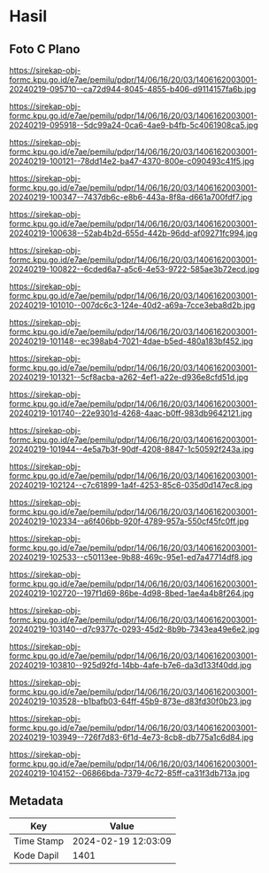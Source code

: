 # Hasil

## Foto C Plano

https://sirekap-obj-formc.kpu.go.id/e7ae/pemilu/pdpr/14/06/16/20/03/1406162003001-20240219-095710--ca72d944-8045-4855-b406-d9114157fa6b.jpg

https://sirekap-obj-formc.kpu.go.id/e7ae/pemilu/pdpr/14/06/16/20/03/1406162003001-20240219-095918--5dc99a24-0ca6-4ae9-b4fb-5c4061908ca5.jpg

https://sirekap-obj-formc.kpu.go.id/e7ae/pemilu/pdpr/14/06/16/20/03/1406162003001-20240219-100121--78dd14e2-ba47-4370-800e-c090493c41f5.jpg

https://sirekap-obj-formc.kpu.go.id/e7ae/pemilu/pdpr/14/06/16/20/03/1406162003001-20240219-100347--7437db6c-e8b6-443a-8f8a-d661a700fdf7.jpg

https://sirekap-obj-formc.kpu.go.id/e7ae/pemilu/pdpr/14/06/16/20/03/1406162003001-20240219-100638--52ab4b2d-655d-442b-96dd-af09271fc994.jpg

https://sirekap-obj-formc.kpu.go.id/e7ae/pemilu/pdpr/14/06/16/20/03/1406162003001-20240219-100822--6cded6a7-a5c6-4e53-9722-585ae3b72ecd.jpg

https://sirekap-obj-formc.kpu.go.id/e7ae/pemilu/pdpr/14/06/16/20/03/1406162003001-20240219-101010--007dc6c3-124e-40d2-a69a-7cce3eba8d2b.jpg

https://sirekap-obj-formc.kpu.go.id/e7ae/pemilu/pdpr/14/06/16/20/03/1406162003001-20240219-101148--ec398ab4-7021-4dae-b5ed-480a183bf452.jpg

https://sirekap-obj-formc.kpu.go.id/e7ae/pemilu/pdpr/14/06/16/20/03/1406162003001-20240219-101321--5cf8acba-a262-4ef1-a22e-d936e8cfd51d.jpg

https://sirekap-obj-formc.kpu.go.id/e7ae/pemilu/pdpr/14/06/16/20/03/1406162003001-20240219-101740--22e9301d-4268-4aac-b0ff-983db9642121.jpg

https://sirekap-obj-formc.kpu.go.id/e7ae/pemilu/pdpr/14/06/16/20/03/1406162003001-20240219-101944--4e5a7b3f-90df-4208-8847-1c50592f243a.jpg

https://sirekap-obj-formc.kpu.go.id/e7ae/pemilu/pdpr/14/06/16/20/03/1406162003001-20240219-102124--c7c61899-1a4f-4253-85c6-035d0d147ec8.jpg

https://sirekap-obj-formc.kpu.go.id/e7ae/pemilu/pdpr/14/06/16/20/03/1406162003001-20240219-102334--a6f406bb-920f-4789-957a-550cf45fc0ff.jpg

https://sirekap-obj-formc.kpu.go.id/e7ae/pemilu/pdpr/14/06/16/20/03/1406162003001-20240219-102533--c50113ee-9b88-469c-95e1-ed7a47714df8.jpg

https://sirekap-obj-formc.kpu.go.id/e7ae/pemilu/pdpr/14/06/16/20/03/1406162003001-20240219-102720--197f1d69-86be-4d98-8bed-1ae4a4b8f264.jpg

https://sirekap-obj-formc.kpu.go.id/e7ae/pemilu/pdpr/14/06/16/20/03/1406162003001-20240219-103140--d7c9377c-0293-45d2-8b9b-7343ea49e6e2.jpg

https://sirekap-obj-formc.kpu.go.id/e7ae/pemilu/pdpr/14/06/16/20/03/1406162003001-20240219-103810--925d92fd-14bb-4afe-b7e6-da3d133f40dd.jpg

https://sirekap-obj-formc.kpu.go.id/e7ae/pemilu/pdpr/14/06/16/20/03/1406162003001-20240219-103528--b1bafb03-64ff-45b9-873e-d83fd30f0b23.jpg

https://sirekap-obj-formc.kpu.go.id/e7ae/pemilu/pdpr/14/06/16/20/03/1406162003001-20240219-103949--726f7d83-6f1d-4e73-8cb8-db775a1c6d84.jpg

https://sirekap-obj-formc.kpu.go.id/e7ae/pemilu/pdpr/14/06/16/20/03/1406162003001-20240219-104152--06866bda-7379-4c72-85ff-ca31f3db713a.jpg


## Metadata

| Key        | Value               |
| ---------- | ------------------- |
| Time Stamp | 2024-02-19 12:03:09 |
| Kode Dapil | 1401                |



